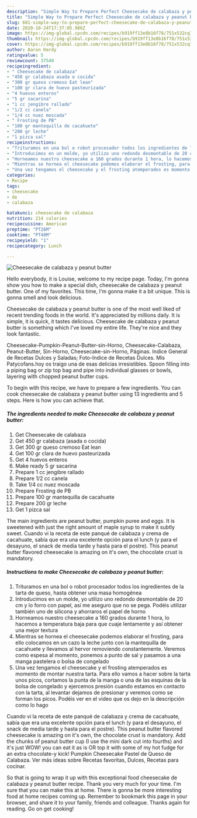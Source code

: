 ```yaml
---
description: "Simple Way to Prepare Perfect Cheesecake de calabaza y peanut butter"
title: "Simple Way to Prepare Perfect Cheesecake de calabaza y peanut butter"
slug: 681-simple-way-to-prepare-perfect-cheesecake-de-calabaza-y-peanut-butter
date: 2020-10-24T17:37:05.986Z
image: https://img-global.cpcdn.com/recipes/b919ff13e8b16f78/751x532cq70/cheesecake-de-calabaza-y-peanut-butter-foto-principal.jpg
thumbnail: https://img-global.cpcdn.com/recipes/b919ff13e8b16f78/751x532cq70/cheesecake-de-calabaza-y-peanut-butter-foto-principal.jpg
cover: https://img-global.cpcdn.com/recipes/b919ff13e8b16f78/751x532cq70/cheesecake-de-calabaza-y-peanut-butter-foto-principal.jpg
author: Aaron Hardy
ratingvalue: 5
reviewcount: 37549
recipeingredient:
- " Cheesecake de calabaza"
- "450 gr calabaza asada o cocida"
- "300 gr queso cremoso Eat lean"
- "100 gr clara de huevo pasteurizada"
- "4 huevos enteros"
- "5 gr sacarina"
- "1 cc jengibre rallado"
- "1/2 cc canela"
- "1/4 cc nuez moscada"
- " Frosting de PB"
- "100 gr mantequilla de cacahuete"
- "200 gr leche"
- "1 pizca sal"
recipeinstructions:
- "Trituramos en una bol o robot procesador todos los ingredientes de la tarta de queso, hasta obtener una masa homogénea"
- "Introducimos en un molde, yo utilizo uno redondo desmontable de 20 cm y lo forro con papel, así me aseguro que no se pega. Podéis utilizar también uno de silicona y ahorraros el papel de horno"
- "Horneamos nuestro cheesecake a 160 grados durante 1 hora, lo hacemos a temperatura baja para que cuaje lentamente y así obtener una mejor textura"
- "Mientras se hornea el cheesecake podemos elaborar el frosting, para ello colocamos en un cazo la leche junto con la mantequilla de cacahuete y llevamos al hervor removiendo constantemente. Veremos como espesa al momento, ponemos a punto de sal y pasamos a una manga pastelera o bolsa de congelado"
- "Una vez tengamos el cheesecake y el frosting atemperados es momento de montar nuestra tarta. Para ello vamos a hacer sobre la tarta unos picos, cortamos la punta de la manga o una de las esquinas de la bolsa de congelado y ejercemos presión cuando estamos en contacto con la tarta, al levantar dejamos de presionar y veremos como se forman los picos. Podéis ver en el video que os dejo en la descripción como lo hago"
categories:
- Recipe
tags:
- cheesecake
- de
- calabaza

katakunci: cheesecake de calabaza 
nutrition: 214 calories
recipecuisine: American
preptime: "PT26M"
cooktime: "PT40M"
recipeyield: "1"
recipecategory: Lunch

---
```



![Cheesecake de calabaza y peanut butter](https://img-global.cpcdn.com/recipes/b919ff13e8b16f78/751x532cq70/cheesecake-de-calabaza-y-peanut-butter-foto-principal.jpg)

Hello everybody, it is Louise, welcome to my recipe page. Today, I'm gonna show you how to make a special dish, cheesecake de calabaza y peanut butter. One of my favorites. This time, I'm gonna make it a bit unique. This is gonna smell and look delicious.

Cheesecake de calabaza y peanut butter is one of the most well liked of recent trending foods in the world. It's appreciated by millions daily. It is simple, it is quick, it tastes delicious. Cheesecake de calabaza y peanut butter is something which I've loved my entire life. They're nice and they look fantastic.

Cheesecake-Pumpkin-Peanut-Butter-sin-Horno, Cheesecake-Calabaza, Peanut-Butter, Sin-Horno, Cheesecake-sin-Horno, Páginas. Indice General de Recetas Dulces y Saladas; Foto-Indice de Recetas Dulces. Mis Patycofans.hoy os traigo una de esas delicias irresistibles. Spoon filling into a piping bag or zip top bag and pipe into individual glasses or bowls, layering with chopped peanut butter cups.


To begin with this recipe, we have to prepare a few ingredients. You can cook cheesecake de calabaza y peanut butter using 13 ingredients and 5 steps. Here is how you can achieve that.

<!--inarticleads1-->

##### The ingredients needed to make Cheesecake de calabaza y peanut butter:

1. Get  Cheesecake de calabaza
1. Get 450 gr calabaza (asada o cocida)
1. Get 300 gr queso cremoso Eat lean
1. Get 100 gr clara de huevo pasteurizada
1. Get 4 huevos enteros
1. Make ready 5 gr sacarina
1. Prepare 1 cc jengibre rallado
1. Prepare 1/2 cc canela
1. Take 1/4 cc nuez moscada
1. Prepare  Frosting de PB
1. Prepare 100 gr mantequilla de cacahuete
1. Prepare 200 gr leche
1. Get 1 pizca sal


The main ingredients are peanut butter, pumpkin puree and eggs. It is sweetened with just the right amount of maple syrup to make it subtly sweet. Cuando vi la receta de este panqué de calabaza y crema de cacahuate, sabía que era una excelente opción para el lunch (y para el desayuno, el snack de media tarde y hasta para el postre). This peanut butter flavored cheesecake is amazing on it&#39;s own, the chocolate crust is mandatory. 

<!--inarticleads2-->

##### Instructions to make Cheesecake de calabaza y peanut butter:

1. Trituramos en una bol o robot procesador todos los ingredientes de la tarta de queso, hasta obtener una masa homogénea
1. Introducimos en un molde, yo utilizo uno redondo desmontable de 20 cm y lo forro con papel, así me aseguro que no se pega. Podéis utilizar también uno de silicona y ahorraros el papel de horno
1. Horneamos nuestro cheesecake a 160 grados durante 1 hora, lo hacemos a temperatura baja para que cuaje lentamente y así obtener una mejor textura
1. Mientras se hornea el cheesecake podemos elaborar el frosting, para ello colocamos en un cazo la leche junto con la mantequilla de cacahuete y llevamos al hervor removiendo constantemente. Veremos como espesa al momento, ponemos a punto de sal y pasamos a una manga pastelera o bolsa de congelado
1. Una vez tengamos el cheesecake y el frosting atemperados es momento de montar nuestra tarta. Para ello vamos a hacer sobre la tarta unos picos, cortamos la punta de la manga o una de las esquinas de la bolsa de congelado y ejercemos presión cuando estamos en contacto con la tarta, al levantar dejamos de presionar y veremos como se forman los picos. Podéis ver en el video que os dejo en la descripción como lo hago


Cuando vi la receta de este panqué de calabaza y crema de cacahuate, sabía que era una excelente opción para el lunch (y para el desayuno, el snack de media tarde y hasta para el postre). This peanut butter flavored cheesecake is amazing on it&#39;s own, the chocolate crust is mandatory. Add the chunks of peanut butter cup (I use the mini dark cut into fourths) and it&#39;s just WOW! you can eat it as is OR top it with some of my hot fudge for an extra chocolate-y kick! Pumpkin Cheesecake Pastel de Queso de Calabaza. Ver más ideas sobre Recetas favoritas, Dulces, Recetas para cocinar. 

So that is going to wrap it up with this exceptional food cheesecake de calabaza y peanut butter recipe. Thank you very much for your time. I'm sure that you can make this at home. There is gonna be more interesting food at home recipes coming up. Remember to bookmark this page in your browser, and share it to your family, friends and colleague. Thanks again for reading. Go on get cooking!
